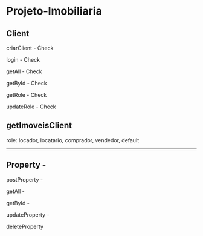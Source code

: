 # Projeto-Imobiliaria

## Client

criarClient - Check

login - Check

getAll - Check

getById - Check

getRole - Check

updateRole - Check

## getImoveisClient

role: locador, locatario, comprador, vendedor, default

---

## Property -

postProperty -

getAll -

getById -

updateProperty -

deleteProperty
